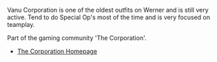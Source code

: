 Vanu Corporation is one of the oldest outfits on Werner and is still
very active. Tend to do Special Op's most of the time and is very
focused on teamplay.

Part of the gaming community 'The Corporation'.

- [The Corporation Homepage](http://www.the-corporation.co.uk/)
